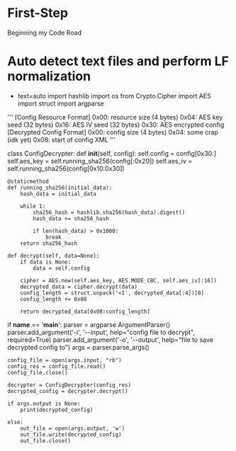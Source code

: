 # First-Step
Beginning my Code Road 
# Auto detect text files and perform LF normalization
* text=auto
import hashlib
import os
from Crypto.Cipher import AES
import struct
import argparse

'''
    [Config Resource Format]
    0x00: resource size (4 bytes)
    0x04: AES key seed (32 bytes)
    0x16: AES IV seed (32 bytes)
    0x30: AES encrypted config
    [Decrypted Config Format]
    0x00: config size (4 bytes)
    0x04: some crap (idk yet)
    0x08: start of config XML
'''


class ConfigDecrypter:
    def __init__(self, config):
        self.config = config[0x30:]
        self.aes_key = self.running_sha256(config[:0x20])
        self.aes_iv = self.running_sha256(config[0x10:0x30])

    @staticmethod
    def running_sha256(initial_data):
        hash_data = initial_data

        while 1:
            sha256_hash = hashlib.sha256(hash_data).digest()
            hash_data += sha256_hash

            if len(hash_data) > 0x1000:
                break
        return sha256_hash

    def decrypt(self, data=None):
        if data is None:
            data = self.config

        cipher = AES.new(self.aes_key, AES.MODE_CBC, self.aes_iv[:16])
        decrypted_data = cipher.decrypt(data)
        config_length = struct.unpack('<I', decrypted_data[:4])[0]
        config_length += 0x08

        return decrypted_data[0x08:config_length]


if __name__ == '__main__':
    parser = argparse.ArgumentParser()
    parser.add_argument('-i', '--input', help="config file to decrypt", required=True)
    parser.add_argument('-o', '--output', help="file to save decrypted config to")
    args = parser.parse_args()

    config_file = open(args.input, "rb")
    config_res = config_file.read()
    config_file.close()

    decrypter = ConfigDecrypter(config_res)
    decrypted_config = decrypter.decrypt()

    if args.output is None:
        print(decrypted_config)

    else:
        out_file = open(args.output, 'w')
        out_file.write(decrypted_config)
        out_file.close()

